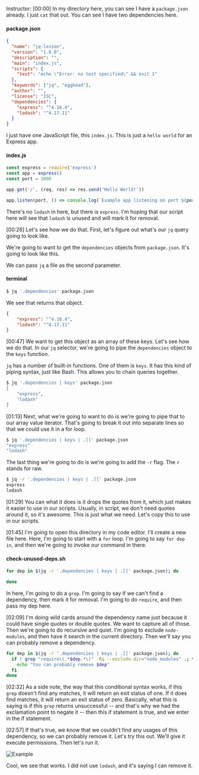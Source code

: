 Instructor: [00:00] In my directory here, you can see I have a `package.json` already. I just `cat` that out. You can see I have two dependencies here. 

#### package.json
```json
{
  "name": "jq-lesson",
  "version": "1.0.0",
  "description": "",
  "main": "index.js",
  "scripts": {
    "test": "echo \"Error: no test specified\" && exit 1"
  },
  "keywords": ["jq", "egghead"],
  "author": "",
  "license": "ISC",
  "dependencies": {
    "express": "^4.16.4",
    "lodash": "^4.17.11"
  }
}
```

I just have one JavaScript file, this `index.js`. This is just a `hello world` for an Express app. 

#### index.js
```javascript
const express = require('express')
const app = express()
const port = 3000

app.get('/', (req, res) => res.send('Hello World!'))

app.listen(port, () => console.log(`Example app listening on port ${port}!`))
```

There's no `lodash` in here, but there is `express`. I'm hoping that our script here will see that `lodash` is unused and will mark it for removal.

[00:26] Let's see how we do that. First, let's figure out what's our `jq` query going to look like. 

We're going to want to get the `dependencies` objects from `package.json`. It's going to look like this. 

We can pass `jq` a file as the second parameter. 

#### terminal
```bash
$ jq '.dependencies' package.json
```

We see that returns that object. 

```json
{
    "express": "^4.16.4",
    "lodash": "^4.17.11"
}
```

[00:47] We want to get this object as an array of these keys. Let's see how we do that. In our `jq` selector, we're going to pipe the `dependencies` object to the `keys` function. 


`jq` has a number of built-in functions. One of them is `keys`. It has this kind of piping syntax, just like Bash. This allows you to chain queries together.

```bash
$ jq '.dependencies | keys' package.json
[
    "express",
    "lodash"
]
```

[01:13] Next, what we're going to want to do is we're going to pipe that to our array value iterator. That's going to break it out into separate lines so that we could use it in a for loop. 

```bash
$ jq '.dependencies | keys | .[]' package.json
"express"
"lodash"
```

The last thing we're going to do is we're going to add the `-r` flag. The `r` stands for raw. 

```bash
$ jq -r '.dependencies | keys | .[]' package.json
express
lodash
```

[01:29] You can what it does is it drops the quotes from it, which just makes it easier to use in our scripts. Usually, in script, we don't need quotes around it, so it's awesome. This is just what we need. Let's copy this to use in our scripts.

[01:45] I'm going to open this directory in my code editor. I'll create a new file here. Here, I'm going to start with a `for` loop. I'm going to say `for dep in`, and then we're going to invoke our command in there. 

#### check-unused-deps.sh
```bash
for dep in $(jq -r '.dependencies | keys | .[]' package.json); do

done
```

In here, I'm going to do a `grep`. I'm going to say if we can't find a dependency, then mark it for removal. I'm going to do `require`, and then pass my dep here. 

[02:09] I'm doing wild cards around the dependency name just because it could have single quotes or double quotes. We want to capture all of those. Then we're going to do recursive and quiet. I'm going to exclude `node-modules`, and then have it search in the current directory. Then we'll say you can probably remove a dependency.

```bash
for dep in $(jq -r '.dependencies | keys | .[]' package.json); do
  if ! grep "require\(.*$dep.*\)" -Rq --exclude-dir="node_modules" .; then
    echo "You can probably remove $dep"
  fi
done
```

[02:32] As a side note, the way that this conditional syntax works, if this `grep` doesn't find any matches, it will return an exit status of one. If it does find matches, it will return an exit status of zero. Basically, what this is saying is if this `grep` returns unsuccessful -- and that's why we had the exclamation point to negate it -- then this if statement is true, and we enter in the if statement.

[02:57] If that's true, we know that we couldn't find any usages of this dependency, so we can probably remove it. Let's try this out. We'll give it execute permissions. Then let's run it. 

![Example](https://res.cloudinary.com/dg3gyk0gu/image/upload/v1552409367/transcript-images/jq-use-jq-and-grep-to-find-unused-dependencies-in-a-project-example.png)

Cool, we see that works. I did not use `lodash`, and it's saying I can remove it.
